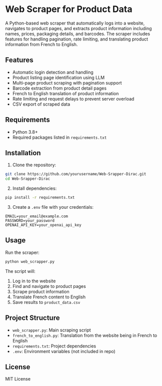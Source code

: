 # Web Scraper for Product Data

A Python-based web scraper that automatically logs into a website, navigates to product pages, and extracts product information including names, prices, packaging details, and barcodes. The scraper includes features for handling pagination, rate limiting, and translating product information from French to English.

## Features

- Automatic login detection and handling
- Product listing page identification using LLM
- Multi-page product scraping with pagination support
- Barcode extraction from product detail pages
- French to English translation of product information
- Rate limiting and request delays to prevent server overload
- CSV export of scraped data

## Requirements

- Python 3.8+
- Required packages listed in `requirements.txt`

## Installation

1. Clone the repository:
```bash
git clone https://github.com/yourusername/Web-Srapper-Dirac.git
cd Web-Srapper-Dirac
```

2. Install dependencies:
```bash
pip install -r requirements.txt
```

3. Create a `.env` file with your credentials:
```
EMAIL=your_email@example.com
PASSWORD=your_password
OPENAI_API_KEY=your_openai_api_key
```

## Usage

Run the scraper:
```bash
python web_scrapper.py
```

The script will:
1. Log in to the website
2. Find and navigate to product pages
3. Scrape product information
4. Translate French content to English
5. Save results to `product_data.csv`

## Project Structure

- `web_scrapper.py`: Main scraping script
- `french_to_english.py`: Translation from the website being in French to English
- `requirements.txt`: Project dependencies
- `.env`: Environment variables (not included in repo)

## License

MIT License 
